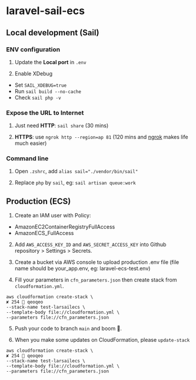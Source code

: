 # laravel-sail-ecs

## Local development (Sail)

### ENV configuration

1. Update the **Local port** in `.env`

2. Enable XDebug

-   Set `SAIL_XDEBUG=true`
-   Run `sail build --no-cache`
-   Check `sail php -v`

### Expose the URL to Internet

1. Just need **HTTP**: `sail share` (30 mins)

2. **HTTPS**: use `ngrok http --region=ap 81` (120 mins and [ngrok](https://ngrok.com) makes life much easier)

### Command line

1. Open `.zshrc`, add `alias sail="./vendor/bin/sail"`

2. Replace `php` by `sail`, eg: `sail artisan queue:work`

## Production (ECS)

1. Create an IAM user with Policy:

-   AmazonEC2ContainerRegistryFullAccess
-   AmazonECS_FullAccess

2. Add `AWS_ACCESS_KEY_ID` and `AWS_SECRET_ACCESS_KEY` into Github repository > Settings > Secrets.

3. Create a bucket via AWS console to upload production .env file (file name should be your_app.env, eg: laravel-ecs-test.env)

4. Fill your parameters in `cfn_parameters.json` then create stack from `cloudformation.yml`.
```
aws cloudformation create-stack \                                                                         ✘ 254  qeoqeo
--stack-name test-larsailecs \
--template-body file://cloudformation.yml \
--parameters file://cfn_parameters.json
```

5. Push your code to branch `main` and boom 🚀.

6. When you make some updates on CloudFormation, please `update-stack`
```
aws cloudformation create-stack \                                                                         ✘ 254  qeoqeo
--stack-name test-larsailecs \
--template-body file://cloudformation.yml \
--parameters file://cfn_parameters.json
```
